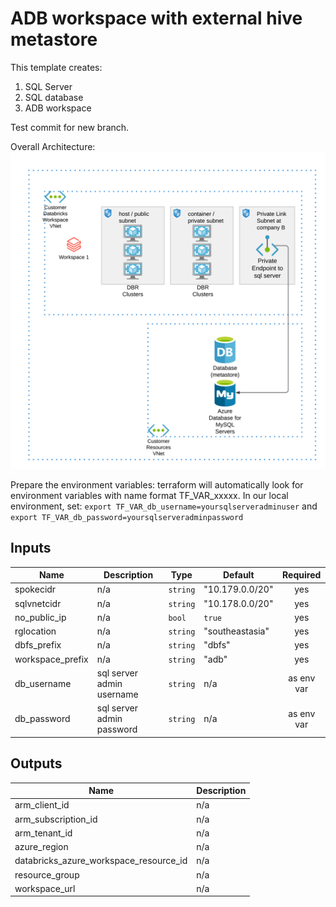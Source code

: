 # ADB workspace with external hive metastore

This template creates:
1. SQL Server
2. SQL database
3. ADB workspace

Test commit for new branch.

Overall Architecture:
![alt text](../charts/adb-external-hive-metastore.png?raw=true)

Prepare the environment variables: terraform will automatically look for environment variables with name format TF_VAR_xxxxx.
In our local environment, set:
`export TF_VAR_db_username=yoursqlserveradminuser`
and `export TF_VAR_db_password=yoursqlserveradminpassword`

## Inputs

| Name             | Description               | Type     | Default         |  Required  |
| ---------------- | ------------------------- | -------- | --------------- | :--------: |
| spokecidr        | n/a                       | `string` | "10.179.0.0/20" |    yes     |
| sqlvnetcidr      | n/a                       | `string` | "10.178.0.0/20" |    yes     |
| no\_public\_ip   | n/a                       | `bool`   | `true`          |    yes     |
| rglocation       | n/a                       | `string` | "southeastasia" |    yes     |
| dbfs_prefix      | n/a                       | `string` | "dbfs"          |    yes     |
| workspace_prefix | n/a                       | `string` | "adb"           |    yes     |
| db_username      | sql server admin username | `string` | n/a             | as env var |
| db_password      | sql server admin password | `string` | n/a             | as env var |


## Outputs

| Name                                       | Description |
| ------------------------------------------ | ----------- |
| arm\_client\_id                            | n/a         |
| arm\_subscription\_id                      | n/a         |
| arm\_tenant\_id                            | n/a         |
| azure\_region                              | n/a         |
| databricks\_azure\_workspace\_resource\_id | n/a         |
| resource\_group                            | n/a         |
| workspace\_url                             | n/a         |
